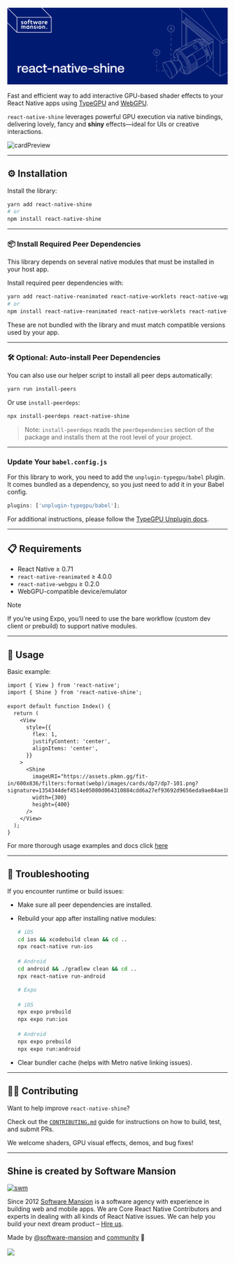 ![image](./cover.png)

Fast and efficient way to add interactive GPU-based shader effects to your React Native apps using [TypeGPU](https://github.com/software-mansion/TypeGPU) and [WebGPU](https://github.com/wcandillon/react-native-webgpu).

`react-native-shine` leverages powerful GPU execution via native bindings, delivering lovely, fancy and **shiny** effects—ideal for UIs or creative interactions.

![cardPreview](./cardPreview.gif)

---

## ⚙️ Installation

Install the library:

```sh
yarn add react-native-shine
# or
npm install react-native-shine
```

---

### 📦 Install Required Peer Dependencies

This library depends on several native modules that must be installed in your host app.

Install required peer dependencies with:

```sh
yarn add react-native-reanimated react-native-worklets react-native-wgpu typegpu
# or
npm install react-native-reanimated react-native-worklets react-native-wgpu typegpu
```

These are not bundled with the library and must match compatible versions used by your app.

---

### 🛠️ Optional: Auto-install Peer Dependencies

You can also use our helper script to install all peer deps automatically:

```sh
yarn run install-peers
```

Or use `install-peerdeps`:

```sh
npx install-peerdeps react-native-shine
```

> Note: `install-peerdeps` reads the `peerDependencies` section of the package and installs them at the root level of your project.

---

### Update Your `babel.config.js`

For this library to work, you need to add the `unplugin-typegpu/babel` plugin. It comes bundled as a dependency, so you just need to add it in your Babel config.

```js
plugins: ['unplugin-typegpu/babel'];
```

For additional instructions, please follow the [TypeGPU Unplugin docs](https://docs.swmansion.com/TypeGPU/tooling/unplugin-typegpu/).

---

## 📋 Requirements

- React Native ≥ 0.71
- `react-native-reanimated` ≥ 4.0.0
- `react-native-webgpu` ≥ 0.2.0
- WebGPU-compatible device/emulator

> [!NOTE]
> If you’re using Expo, you’ll need to use the bare workflow (custom dev client or prebuild) to support native modules.

---

## 🚀 Usage

Basic example:

```tsx
import { View } from 'react-native';
import { Shine } from 'react-native-shine';

export default function Index() {
  return (
    <View
      style={{
        flex: 1,
        justifyContent: 'center',
        alignItems: 'center',
      }}
    >
      <Shine
        imageURI="https://assets.pkmn.gg/fit-in/600x836/filters:format(webp)/images/cards/dp7/dp7-101.png?signature=1354344def4514e05080d064310884cdd6a27ef93692d9656eda9ae84ae1b2e1"
        width={300}
        height={400}
      />
    </View>
  );
}
```

For more thorough usage examples and docs click [here](https://github.com/wojtus7/react-native-shine/blob/main/USAGE.md)

---

## 🧪 Troubleshooting

If you encounter runtime or build issues:

- Make sure all peer dependencies are installed.
- Rebuild your app after installing native modules:

  ```sh
  # iOS
  cd ios && xcodebuild clean && cd ..
  npx react-native run-ios

  # Android
  cd android && ./gradlew clean && cd ..
  npx react-native run-android
  ```

  ```sh
  # Expo

  # iOS
  npx expo prebuild
  npx expo run:ios

  # Android
  npx expo prebuild
  npx expo run:android
  ```

- Clear bundler cache (helps with Metro native linking issues).

---

## 🧑‍💻 Contributing

Want to help improve `react-native-shine`?

Check out the [`CONTRIBUTING.md`](CONTRIBUTING.md) guide for instructions on how to build, test, and submit PRs.

We welcome shaders, GPU visual effects, demos, and bug fixes!

---

## Shine is created by Software Mansion

[![swm](https://logo.swmansion.com/logo?color=white&variant=desktop&width=150&tag=typegpu-github 'Software Mansion')](https://swmansion.com)

Since 2012 [Software Mansion](https://swmansion.com) is a software agency with
experience in building web and mobile apps. We are Core React Native
Contributors and experts in dealing with all kinds of React Native issues. We
can help you build your next dream product –
[Hire us](https://swmansion.com/contact/projects?utm_source=shine&utm_medium=readme).

<!-- automd:contributors author="software-mansion" -->

Made by [@software-mansion](https://github.com/software-mansion) and
[community](https://github.com/wojtus7/react-native-shine/graphs/contributors) 💛
<br><br>
<a href="https://github.com/wojtus7/react-native-shine/graphs/contributors">
<img src="https://contrib.rocks/image?repo=wojtus7/react-native-shine" />
</a>

<!-- /automd -->

